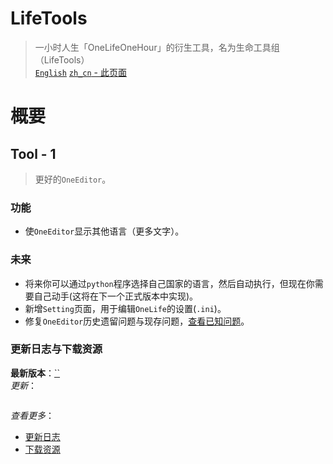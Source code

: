 # LifeTools
> 一小时人生「OneLifeOneHour」的衍生工具，名为生命工具组（LifeTools）  
 [`English`](https://github.com/is52hertz/LifeTools-git#lifetools) 
 [`zh_cn` - 此页面](https://github.com/is52hertz/LifeTools-git/blob/main/MarkDown/README-zh_cn.md#lifetools)
# 概要
## Tool - 1
> 更好的`OneEditor`。

### 功能
- 使`OneEditor`显示其他语言（更多文字）。

### 未来
- 将来你可以通过`python`程序选择自己国家的语言，然后自动执行，但现在你需要自己动手(这将在下一个正式版本中实现)。  
- 新增`Setting`页面，用于编辑`OneLife`的设置(`.ini`)。
- 修复`OneEditor`历史遗留问题与现存问题，[查看已知问题](https://github.com/is52hertz/LifeTools-git/issues)。

### 更新日志与下载资源
**最新版本**：[``]()  
*更新*：  
```

```
*查看更多*：  
- [更新日志]()  
- [下载资源]()  